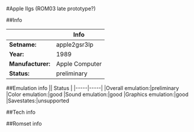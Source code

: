 #Apple IIgs (ROM03 late prototype?)

##Info

||Info|
|-----|-----|
|**Setname:**|apple2gsr3lp
|**Year:**|1989
|**Manufacturer:**|Apple Computer
|**Status:**|preliminary

##Emulation info
|| Status |
|-----|-----|
|Overall emulation:|preliminary
|Color emulation:|good
|Sound emulation:|good
|Graphics emulation:|good
|Savestates:|unsupported

##Tech info

##Romset info

<!--- START OF EDITED COMMENT DO NOT TOUCH TEXT ABOVE-->

